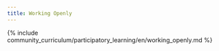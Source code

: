 ```yaml
---
title: Working Openly 
---
```


{% include community_curriculum/participatory_learning/en/working_openly.md %}

